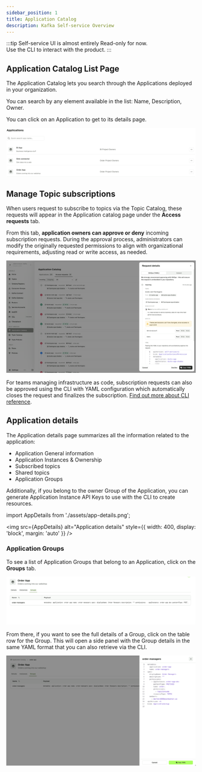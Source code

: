 ```yaml
---
sidebar_position: 1
title: Application Catalog
description: Kafka Self-service Overview
---
```


:::tip 
Self-service UI is almost entirely Read-only for now.  
Use the CLI to interact with the product.
:::

## Application Catalog List Page

The Application Catalog lets you search through the Applications deployed in your organization.  

You can search by any element available in the list: Name, Description, Owner.

You can click on an Application to get to its details page.

![Application Catalog](assets/app-catalog.png)

## Manage Topic subscriptions

When users request to subscribe to topics via the Topic Catalog, these requests will appear in the Application catalog page under the **Access requests** tab. 

From this tab, **application owners can approve or deny** incoming subscription requests. During the approval process, administrators can modify the originally requested permissions to align with organizational requirements, adjusting read or write access, as needed.

![Application catalog request approval](/images/changelog/platform/v34/app-catalog-request.png)

For teams managing infrastructure as code, subscription requests can also be approved using the CLI with YAML configuration which automatically closes the request and finalizes the subscription. [Find out more about CLI reference](/platform/reference/cli-reference/).

## Application details

The Application details page summarizes all the information related to the application:
- Application General information
- Application Instances & Ownership
- Subscribed topics
- Shared topics
- Application Groups

Additionally, if you belong to the owner Group of the Application, you can generate Application Instance API Keys to use with the CLI to create resources.

import AppDetails from './assets/app-details.png';

<img src={AppDetails} alt="Application details" style={{ width: 400, display: 'block', margin: 'auto' }} />

### Application Groups

To see a list of Application Groups that belong to an Application, click on the **Groups** tab.

![Application Groups](assets/app-groups.png)

From there, if you want to see the full details of a Group, click on the table row for the Group. This will open a side panel with the Group details in the same YAML format that you can also retrieve via the CLI.

![Application Group Details](assets/app-group-details.png)



